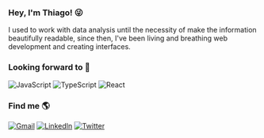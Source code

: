 ### Hey, I'm Thiago! 😜
I used to work with data analysis until the necessity of make the information beautifully readable, since then, I've been living and breathing web development and creating interfaces.

### Looking forward to 🚀
<picture>
  <img alt="JavaScript" src="https://img.shields.io/badge/JavaScript-323330?style=flat&logo=javascript&logoColor=F7DF1E">
</picture>
<picture>
  <img alt="TypeScript" src="https://img.shields.io/badge/TypeScript-007ACC?style=flat&logo=typescript&logoColor=white">
</picture>
<picture>
  <img alt="React" src="https://img.shields.io/badge/React-20232A?style=flat&logo=react&logoColor=61DAFB">
</picture>

### Find me 🌎 
[<img alt="Gmail" src="https://img.shields.io/badge/thiagohflima-D14836?style=flat&logo=gmail&logoColor=white">](mailto:thiagohflima+fromgithubprofile@gmail.com)
[<img alt="LinkedIn" src="https://img.shields.io/badge/thiagohflima-%230077B5.svg?style=flat&logo=linkedin&logoColor=white">](https://www.linkedin.com/in/thiagohflima)
[<img alt="Twitter" src="https://img.shields.io/badge/@thiagohfl-%231DA1F2.svg?style=flat&logo=Twitter&logoColor=white">](https://twitter.com/thiagohfl)
